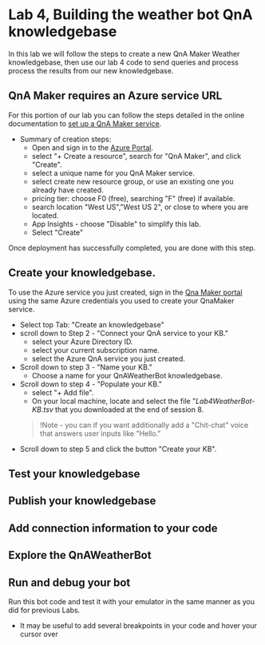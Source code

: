 # Lab 4, Building the weather bot QnA knowledgebase

In this lab we will follow the steps to create a new QnA Maker Weather knowledgebase, then use our lab 4 code to send queries and process process the results from our new knowledgebase. 

## QnA Maker requires an Azure service URL
For this portion of our lab you can follow the steps detailed in the online documentation to [set up a QnA Maker service](https://docs.microsoft.com/en-us/azure/cognitive-services/qnamaker/how-to/set-up-qnamaker-service-azure). 

* Summary of creation steps:
  - Open and sign in to the [Azure Portal](https://portal.azure.com/signin/index).
  - select "+ Create a resource", search for "QnA Maker", and click "Create".
  - select a unique name for you QnA Maker service.
  - select create new resource group, or use an existing one you already have created.
  - pricing tier: choose F0 (free), searching "F" (free) if available.
  - search location "West US","West US 2", or close to where you are located.
  - App Insights - choose "Disable" to simplify this lab.
  - Select "Create"

Once deployment has successfully completed, you are done with this step.

## Create your knowledgebase.
To use the Azure service you just created, sign in the [Qna Maker portal](https://qnamaker.ai/) using the same Azure credentials you used to create your QnaMaker service.
* Select top Tab: "Create an knowledgebase"
* scroll down to Step 2 - "Connect your QnA service to your KB."
  - select your Azure Directory ID.
  - select your current subscription name.
  - select the Azure QnA service you just created.
* Scroll down to step 3 - "Name your KB."
  - Choose a name for your QnAWeatherBot knowledgebase.
* Scroll down to step 4 - "Populate your KB."
  - select "+ Add file".
  - On your local machine, locate and select the file "_Lab4WeatherBot-KB.tsv_ that you downloaded at the end of session 8.
  >!Note - you can if you want additionally add a "Chit-chat" voice that answers user inputs like "Hello."
* Scroll down to step 5 and click the button "Create your KB".

## Test your knowledgebase

## Publish your knowledgebase


## Add connection information to your code


## Explore the QnAWeatherBot


## Run and debug your bot
Run this bot code and test it with your emulator in the same manner as you did for previous Labs. 
* It may be useful to add several breakpoints in your code and hover your cursor over 




